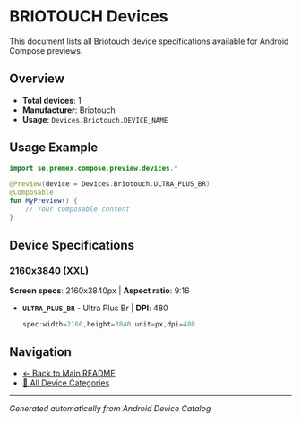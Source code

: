# BRIOTOUCH Devices

This document lists all Briotouch device specifications available for Android Compose previews.

## Overview

- **Total devices**: 1
- **Manufacturer**: Briotouch
- **Usage**: `Devices.Briotouch.DEVICE_NAME`

## Usage Example

```kotlin
import se.premex.compose.preview.devices.*

@Preview(device = Devices.Briotouch.ULTRA_PLUS_BR)
@Composable
fun MyPreview() {
    // Your composable content
}
```

## Device Specifications

### 2160x3840 (XXL)

**Screen specs**: 2160x3840px | **Aspect ratio**: 9:16

- **`ULTRA_PLUS_BR`** - Ultra Plus Br | **DPI**: 480
  ```kotlin
  spec:width=2160,height=3840,unit=px,dpi=480
  ```

## Navigation

- [← Back to Main README](../../README.md)
- [📱 All Device Categories](../README.md)

---
*Generated automatically from Android Device Catalog*
